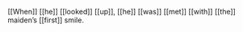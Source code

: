 [[When]] [[he]] [[looked]] [[up]], [[he]] [[was]] [[met]] [[with]] [[the]] maiden’s [[first]] smile. 
